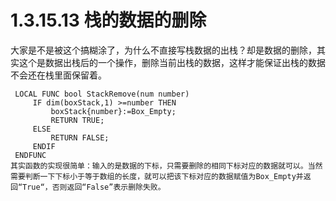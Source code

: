 # 1.3.15.13 栈的数据的删除

大家是不是被这个搞糊涂了，为什么不直接写栈数据的出栈？却是数据的删除，其实这个是数据出栈后的一个操作，删除当前出栈的数据，这样才能保证出栈的数据不会还在栈里面保留着。

```text
 LOCAL FUNC bool StackRemove(num number)       
     IF dim(boxStack,1) >=number THEN
         boxStack{number}:=Box_Empty;
         RETURN TRUE;
     ELSE
         RETURN FALSE;
     ENDIF 
 ENDFUNC 
其实函数的实现很简单：输入的是数据的下标，只需要删除的相同下标对应的数据就可以。当然需要判断一下下标小于等于数组的长度，就可以把该下标对应的数据赋值为Box_Empty并返回“True“，否则返回“False”表示删除失败。
```